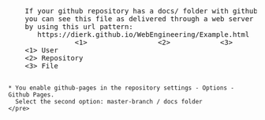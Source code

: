 
<html>
<head></head>
<body>
    <pre>
    If your github repository has a docs/ folder with github-pages enabled* in the repo settings,
    you can see this file as delivered through a web server
    by using this url pattern:
       https://dierk.github.io/WebEngineering/Example.html
                <1>                 <2>            <3>
    <1> User
    <2> Repository
    <3> File					
			
    * You enable github-pages in the repository settings - Options - Github Pages.
      Select the second option: master-branch / docs folder		
    </pre>
</body>
</html>
